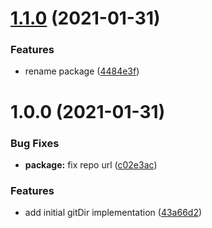 # [1.1.0](https://github.com/antongolub/git-dir/compare/v1.0.0...v1.1.0) (2021-01-31)


### Features

* rename package ([4484e3f](https://github.com/antongolub/git-dir/commit/4484e3fe3c0c4979be450d090e7c1af282e5e232))

# 1.0.0 (2021-01-31)


### Bug Fixes

* **package:** fix repo url ([c02e3ac](https://github.com/antongolub/git-dir/commit/c02e3ac3d8a78889023d6e57e519fa6d7db18b44))


### Features

* add initial gitDir implementation ([43a66d2](https://github.com/antongolub/git-dir/commit/43a66d21c96fed669a3eb57796eb1db0a5f3ac36))
